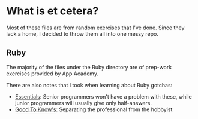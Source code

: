 # What is et cetera?

Most of these files are from random exercises that I've done.
Since they lack a home, I decided to throw them all into one messy repo.

## Ruby

The majority of the files under the Ruby directory are of prep-work exercises
provided by App Academy.

There are also notes that I took when learning about Ruby gotchas:

* [Essentials](/ruby/essentials.md): Senior programmers won't have a problem
with these, while junior programmers will usually give only half-answers.
* [Good To Know's](/ruby/good_to_know.md): Separating the professional
from the hobbyist
